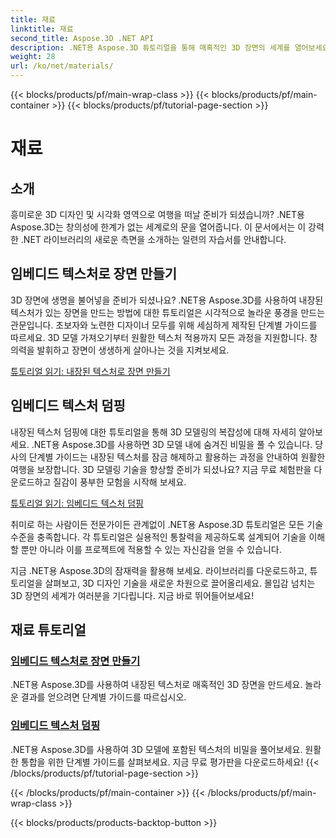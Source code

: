```yaml
---
title: 재료
linktitle: 재료
second_title: Aspose.3D .NET API
description: .NET용 Aspose.3D 튜토리얼을 통해 매혹적인 3D 장면의 세계를 열어보세요. 멋진 장면을 만들고 내장된 텍스처를 손쉽게 탐색하는 방법을 알아보세요.
weight: 28
url: /ko/net/materials/
---
```


{{< blocks/products/pf/main-wrap-class >}}
{{< blocks/products/pf/main-container >}}
{{< blocks/products/pf/tutorial-page-section >}}

# 재료

## 소개

흥미로운 3D 디자인 및 시각화 영역으로 여행을 떠날 준비가 되셨습니까? .NET용 Aspose.3D는 창의성에 한계가 없는 세계로의 문을 열어줍니다. 이 문서에서는 이 강력한 .NET 라이브러리의 새로운 측면을 소개하는 일련의 자습서를 안내합니다.

## 임베디드 텍스처로 장면 만들기

3D 장면에 생명을 불어넣을 준비가 되셨나요? .NET용 Aspose.3D를 사용하여 내장된 텍스처가 있는 장면을 만드는 방법에 대한 튜토리얼은 시각적으로 놀라운 풍경을 만드는 관문입니다. 초보자와 노련한 디자이너 모두를 위해 세심하게 제작된 단계별 가이드를 따르세요. 3D 모델 가져오기부터 원활한 텍스처 적용까지 모든 과정을 지원합니다. 창의력을 발휘하고 장면이 생생하게 살아나는 것을 지켜보세요.

[튜토리얼 읽기: 내장된 텍스처로 장면 만들기](./create-scene-embedded-texture/)

## 임베디드 텍스처 덤핑

내장된 텍스처 덤핑에 대한 튜토리얼을 통해 3D 모델링의 복잡성에 대해 자세히 알아보세요. .NET용 Aspose.3D를 사용하면 3D 모델 내에 숨겨진 비밀을 풀 수 있습니다. 당사의 단계별 가이드는 내장된 텍스처를 잠금 해제하고 활용하는 과정을 안내하여 원활한 여행을 보장합니다. 3D 모델링 기술을 향상할 준비가 되셨나요? 지금 무료 체험판을 다운로드하고 질감이 풍부한 모험을 시작해 보세요.

[튜토리얼 읽기: 임베디드 텍스처 덤핑](./dump-embedded-textures/)

취미로 하는 사람이든 전문가이든 관계없이 .NET용 Aspose.3D 튜토리얼은 모든 기술 수준을 충족합니다. 각 튜토리얼은 실용적인 통찰력을 제공하도록 설계되어 기술을 이해할 뿐만 아니라 이를 프로젝트에 적용할 수 있는 자신감을 얻을 수 있습니다.

지금 .NET용 Aspose.3D의 잠재력을 활용해 보세요. 라이브러리를 다운로드하고, 튜토리얼을 살펴보고, 3D 디자인 기술을 새로운 차원으로 끌어올리세요. 몰입감 넘치는 3D 장면의 세계가 여러분을 기다립니다. 지금 바로 뛰어들어보세요!
## 재료 튜토리얼
### [임베디드 텍스처로 장면 만들기](./create-scene-embedded-texture/)
.NET용 Aspose.3D를 사용하여 내장된 텍스처로 매혹적인 3D 장면을 만드세요. 놀라운 결과를 얻으려면 단계별 가이드를 따르십시오.
### [임베디드 텍스처 덤핑](./dump-embedded-textures/)
.NET용 Aspose.3D를 사용하여 3D 모델에 포함된 텍스처의 비밀을 풀어보세요. 원활한 통합을 위한 단계별 가이드를 살펴보세요. 지금 무료 평가판을 다운로드하세요!
{{< /blocks/products/pf/tutorial-page-section >}}

{{< /blocks/products/pf/main-container >}}
{{< /blocks/products/pf/main-wrap-class >}}

{{< blocks/products/products-backtop-button >}}
